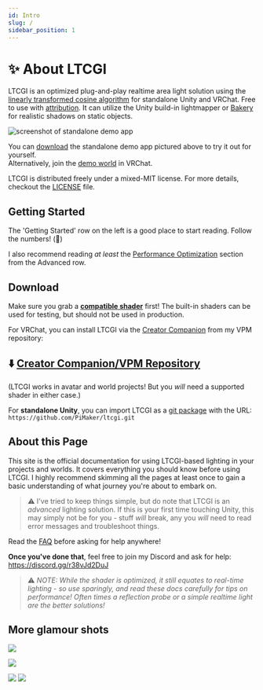 ```yaml
---
id: Intro
slug: /
sidebar_position: 1
---
```


# ✨ About LTCGI

LTCGI is an optimized plug-and-play realtime area light solution using the [linearly transformed cosine algorithm](#LTC) for standalone Unity and VRChat. Free to use with [attribution](#Attribution). It can utilize the Unity build-in lightmapper or [Bakery](https://assetstore.unity.com/packages/tools/level-design/bakery-gpu-lightmapper-122218) for realistic shadows on static objects.

![screenshot of standalone demo app](https://raw.githubusercontent.com/PiMaker/ltcgi/main/~Screenshots/demoapp.jpg)

You can [download](https://github.com/PiMaker/ltcgi/raw/main/DemoApp.zip) the standalone demo app pictured above to try it out for yourself.  
Alternatively, join the [demo world](https://vrchat.com/home/launch?worldId=wrld_aa2627ec-c63a-4db2-aa3e-9078d41c6d9c) in VRChat.

LTCGI is distributed freely under a mixed-MIT license. For more details, checkout the [LICENSE](https://github.com/PiMaker/ltcgi/blob/main/LICENSE) file.

## **Getting Started**

The 'Getting Started' row on the left is a good place to start reading. Follow the numbers! (🔢)

I also recommend reading _at least_ the [Performance Optimization](/Advanced/Performance_Optimization) section from the Advanced row.

## **Download**

Make sure you grab a **[compatible shader](https://github.com/PiMaker/ltcgi#supported-shaders)** first! The built-in shaders can be used for testing, but should not be used in production.

For VRChat, you can install LTCGI via the [Creator Companion](https://vcc.docs.vrchat.com/) from my VPM repository:

## ⬇️ **[Creator Companion/VPM Repository](https://vpm.pimaker.at/)**

(LTCGI works in avatar and world projects! But you _will_ need a supported shader in either case.)

For **standalone Unity**, you can import LTCGI as a [git package](https://docs.unity3d.com/2019.4/Documentation/Manual/upm-ui-giturl.html) with the URL: `https://github.com/PiMaker/ltcgi.git`

## About this Page

This site is the official documentation for using LTCGI-based lighting in your projects and worlds. It covers everything you should know before using LTCGI. I highly recommend skimming all the pages at least once to gain a basic understanding of what journey you're about to embark on.

> ⚠️ I've tried to keep things simple, but do note that LTCGI is an _advanced_ lighting solution. If this is your first time touching Unity, this may simply not be for you - stuff _will_ break, any you _will_ need to read error messages and troubleshoot things.

Read the [FAQ](/FAQ) before asking for help anywhere!

**Once you've done that**, feel free to join my Discord and ask for help: https://discord.gg/r38vJd2DuJ

> ⚠️ *NOTE: While the shader is optimized, it still equates to real-time lighting - so use sparingly, and read these docs carefully for tips on performance! Often times a reflection probe or a simple realtime light are the better solutions!*

## More glamour shots

![](https://github.com/PiMaker/ltcgi/raw/main/~Screenshots/demo.gif)

![](img/vket_booth.jpg)

![](https://github.com/PiMaker/ltcgi/raw/main/~Screenshots/collage4.jpg)
![](https://github.com/PiMaker/ltcgi/raw/main/~Screenshots/collage2.jpg)